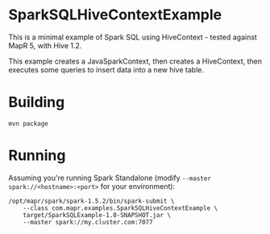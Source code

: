 # SparkSQLHiveContextExample

This is a minimal example of Spark SQL using HiveContext - tested against MapR 5, with Hive 1.2.

This example creates a JavaSparkContext, then creates a HiveContext, then executes some queries to insert data into a new hive table.

# Building

```
mvn package
```
  
# Running

Assuming you're running Spark Standalone (modify `--master spark://<hostname>:<port>` for your environment):

```
/opt/mapr/spark/spark-1.5.2/bin/spark-submit \
    --class com.mapr.examples.SparkSQLHiveContextExample \
    target/SparkSQLExample-1.0-SNAPSHOT.jar \
    --master spark://my.cluster.com:7077
```
